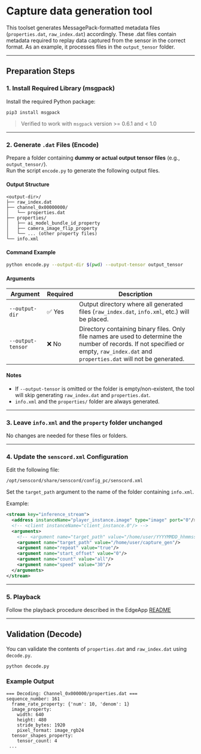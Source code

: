 # Capture data generation tool

This toolset generates MessagePack-formatted metadata files (`properties.dat`, `raw_index.dat`) accordingly.
These .dat files contain metadata required to replay data captured from the sensor in the correct format.
As an example, it processes files in the `output_tensor` folder.

---

## Preparation Steps


### 1. Install Required Library (msgpack)

Install the required Python package:

```
pip3 install msgpack
```

> Verified to work with `msgpack` version >= 0.6.1 and < 1.0

---


### 2. Generate `.dat` Files (Encode)

Prepare a folder containing **dummy or actual output tensor files** (e.g., `output_tensor/`).  
Run the script `encode.py` to generate the following output files.

#### Output Structure

```text
<output-dir>/
├── raw_index.dat
├── channel_0x00000000/
│   └── properties.dat
├── properties/
│   ├── ai_model_bundle_id_property
│   ├── camera_image_flip_property
│   └── ... (other property files)
└── info.xml
```

#### Command Example

```bash
python encode.py --output-dir $(pwd) --output-tensor output_tensor
```

#### Arguments

| Argument         | Required | Description |
|------------------|----------|-------------|
| `--output-dir`   | ✅ Yes   | Output directory where all generated files (`raw_index.dat`, `info.xml`, etc.) will be placed. |
| `--output-tensor`| ❌ No    | Directory containing binary files. Only file names are used to determine the number of records. If not specified or empty, `raw_index.dat` and `properties.dat` will not be generated. |

#### Notes

- If `--output-tensor` is omitted or the folder is empty/non-existent, the tool will skip generating `raw_index.dat` and `properties.dat`.
- `info.xml` and the `properties/` folder are always generated.

---- 

### 3. Leave `info.xml` and the `property` folder unchanged

No changes are needed for these files or folders.

---

### 4. Update the `senscord.xml` Configuration

Edit the following file:

`/opt/senscord/share/senscord/config_pc/senscord.xml`

Set the `target_path` argument to the name of the folder containing `info.xml`.

Example:

```xml
<stream key="inference_stream">
  <address instanceName="player_instance.image" type="image" port="0"/>
  <!-- <client instanceName="client_instance.0"/> -->
  <arguments>
    <!-- <argument name="target_path" value="/home/user/YYYYMMDD_hhmmss_streamkey/"/> -->
    <argument name="target_path" value="/home/user/capture_gen"/>
    <argument name="repeat" value="true"/>
    <argument name="start_offset" value="0"/>
    <argument name="count" value="all"/>
    <argument name="speed" value="30"/>
  </arguments>
</stream>
```

---

### 5. Playback

Follow the playback procedure described in the EdgeApp [README](https://github.com/SonySemiconductorSolutions/aitrios-sdk-edge-app/blob/main/README.md)

---

## Validation (Decode)

You can validate the contents of `properties.dat` and `raw_index.dat` using `decode.py`.

```
python decode.py
```

### Example Output

```
=== Decoding: Channel_0x000000/properties.dat ===
sequence_number: 161
  frame_rate_property: {'num': 10, 'denom': 1}
  image_property:
    width: 640
    height: 480
    stride_bytes: 1920
    pixel_format: image_rgb24
  tensor_shapes_property:
    tensor_count: 4
 ...

```
